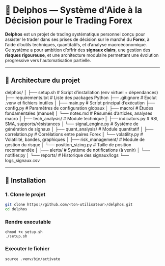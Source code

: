 # 🧠 Delphos — Système d'Aide à la Décision pour le Trading Forex

**Delphos** est un projet de trading systématique personnel conçu pour assister le trader dans ses prises de décision sur le marché du **Forex**, à l’aide d’outils techniques, quantitatifs, et d’analyse macroéconomique.  
Ce système a pour ambition d’offrir des **signaux clairs**, une gestion des **risques rigoureuse**, et une architecture modulaire permettant une évolution progressive vers l'automatisation partielle.

---

## 📁 Architecture du projet

delphos/
│
├── setup.sh # Script d’installation (env virtuel + dépendances)
├── requirements.txt # Liste des packages Python
├── .gitignore # Exclut .venv et fichiers inutiles
│
├── main.py # Script principal d’exécution
├── config.py # Paramètres de configuration globaux
│
├── macro/ # Études fondamentales (manuel)
│ └── notes.md # Résumés d’articles, analyses macro
│
├── tech_analysis/ # Module technique
│ ├── indicators.py # RSI, SMA, supports/résistances
│ └── signal_engine.py # Système de génération de signaux
│
├── quant_analysis/ # Module quantitatif
│ ├── correlation.py # Corrélations entre paires Forex
│ └── volatility.py # Volatilité, bandes, graphiques
│
├── risk_management/ # Module de gestion du risque
│ └── position_sizing.py # Taille de position recommandée
│
├── alerts/ # Système de notifications (à venir)
│ └── notifier.py
│
└── reports/ # Historique des signaux/logs
└── logs_signaux.csv

---

## 🚀 Installation

### 1. Clone le projet

```bash
git clone https://github.com/<ton-utilisateur>/delphos.git
cd delphos
```

### Rendre executable

```
chmod +x setup.sh
./setup.sh
```

### Executer le fichier

`source .venv/bin/activate`
